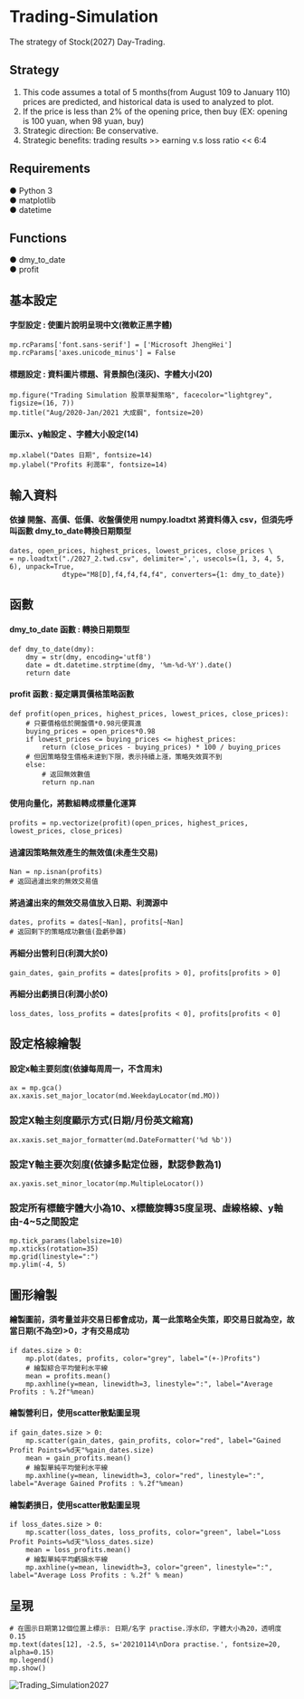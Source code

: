 # Trading-Simulation 
The strategy of Stock(2027) Day-Trading.


## Strategy
1. This code assumes a total of 5 months(from August 109 to January 110) prices are predicted, 
    and historical data is used to analyzed to plot.
2. If the price is less than 2% of the opening price, then buy (EX: opening is 100 yuan, when 98 yuan, buy)
3. Strategic direction: Be conservative.
4. Strategic benefits: trading results >> earning v.s loss ratio << 6:4

 
## Requirements
● Python 3    
● matplotlib  
● datetime  


## Functions
● dmy_to_date  
● profit   


## 基本設定 
#### 字型設定 : 使圖片說明呈現中文(微軟正黑字體)
    mp.rcParams['font.sans-serif'] = ['Microsoft JhengHei']  
    mp.rcParams['axes.unicode_minus'] = False


#### 標題設定 : 資料圖片標題、背景顏色(淺灰)、字體大小(20)
    mp.figure("Trading Simulation 股票草擬策略", facecolor="lightgrey", figsize=(16, 7))  
    mp.title("Aug/2020-Jan/2021 大成鋼", fontsize=20)


#### 圖示x、y軸設定 、字體大小設定(14) 
    mp.xlabel("Dates 日期", fontsize=14)  
    mp.ylabel("Profits 利潤率", fontsize=14)


## 輸入資料
#### 依據 開盤、高價、低價、收盤價使用 numpy.loadtxt 將資料傳入 csv，但須先呼叫函數 dmy_to_date轉換日期類型
    dates, open_prices, highest_prices, lowest_prices, close_prices \
    = np.loadtxt("./2027_2.twd.csv", delimiter=',', usecols=(1, 3, 4, 5, 6), unpack=True,
                 dtype="M8[D],f4,f4,f4,f4", converters={1: dmy_to_date})

## 函數 
#### dmy_to_date 函數 : 轉換日期類型
    def dmy_to_date(dmy):
        dmy = str(dmy, encoding='utf8')
        date = dt.datetime.strptime(dmy, '%m-%d-%Y').date()
        return date


#### profit 函數 : 擬定購買價格策略函數
    def profit(open_prices, highest_prices, lowest_prices, close_prices):
        # 只要價格低於開盤價*0.98元便買進
        buying_prices = open_prices*0.98
        if lowest_prices <= buying_prices <= highest_prices:
            return (close_prices - buying_prices) * 100 / buying_prices
        # 但因策略發生價格未達到下限，表示持續上漲，策略失效買不到
        else:
            # 返回無效數值
            return np.nan  


#### 使用向量化，將數組轉成標量化運算
    profits = np.vectorize(profit)(open_prices, highest_prices, lowest_prices, close_prices)
#### 過濾因策略無效產生的無效值(未產生交易)
    Nan = np.isnan(profits)                      
    # 返回過濾出來的無效交易值
#### 將過濾出來的無效交易值放入日期、利潤源中
    dates, profits = dates[~Nan], profits[~Nan]  
    # 返回剩下的策略成功數值(盈虧參雜)
#### 再細分出營利日(利潤大於0)
    gain_dates, gain_profits = dates[profits > 0], profits[profits > 0]
#### 再細分出虧損日(利潤小於0)
    loss_dates, loss_profits = dates[profits < 0], profits[profits < 0]


## 設定格線繪製
#### 設定x軸主要刻度(依據每周周一，不含周末)
    ax = mp.gca()
    ax.xaxis.set_major_locator(md.WeekdayLocator(md.MO))
### 設定X軸主刻度顯示方式(日期/月份英文縮寫)
    ax.xaxis.set_major_formatter(md.DateFormatter('%d %b'))
### 設定Y軸主要次刻度(依據多點定位器，默認參數為1)
    ax.yaxis.set_minor_locator(mp.MultipleLocator())
### 設定所有標籤字體大小為10、x標籤旋轉35度呈現、虛線格線、y軸由-4~5之間設定
    mp.tick_params(labelsize=10)
    mp.xticks(rotation=35)
    mp.grid(linestyle=":")
    mp.ylim(-4, 5)


## 圖形繪製
#### 繪製圖前，須考量並非交易日都會成功，萬一此策略全失策，即交易日就為空，故當日期(不為空)>0，才有交易成功
    if dates.size > 0:
        mp.plot(dates, profits, color="grey", label="(+-)Profits")
        # 繪製綜合平均營利水平線
        mean = profits.mean()
        mp.axhline(y=mean, linewidth=3, linestyle=":", label="Average Profits : %.2f"%mean)
#### 繪製營利日，使用scatter散點圖呈現
    if gain_dates.size > 0:
        mp.scatter(gain_dates, gain_profits, color="red", label="Gained Profit Points=%d天"%gain_dates.size)
        mean = gain_profits.mean()
        # 繪製單純平均營利水平線
        mp.axhline(y=mean, linewidth=3, color="red", linestyle=":", label="Average Gained Profits : %.2f"%mean)
#### 繪製虧損日，使用scatter散點圖呈現
    if loss_dates.size > 0:
        mp.scatter(loss_dates, loss_profits, color="green", label="Loss Profit Points=%d天"%loss_dates.size)
        mean = loss_profits.mean()
        # 繪製單純平均虧損水平線
        mp.axhline(y=mean, linewidth=3, color="green", linestyle=":", label="Average Loss Profits : %.2f" % mean)
## 呈現
    # 在圖示日期第12個位置上標示: 日期/名字 practise.浮水印，字體大小為20，透明度0.15
    mp.text(dates[12], -2.5, s='20210114\nDora practise.', fontsize=20, alpha=0.15)  
    mp.legend()
    mp.show()
![Trading_Simulation2027](https://user-images.githubusercontent.com/70878758/128517473-811d827a-76fc-4ec5-954c-2a8a7a474594.png)
